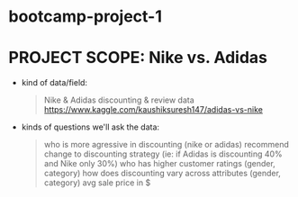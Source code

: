 # bootcamp-project-1
# PROJECT SCOPE: Nike vs. Adidas
- kind of data/field: 
  > Nike & Adidas discounting & review data
  > https://www.kaggle.com/kaushiksuresh147/adidas-vs-nike
- kinds of questions we'll ask the data:
  > who is more agressive in discounting (nike or adidas)
  > recommend change to discounting strategy (ie: if Adidas is discounting 40% and Nike only 30%)
  > who has higher customer ratings (gender, category)
  > how does discounting vary across attributes (gender, category)
  > avg sale price in $